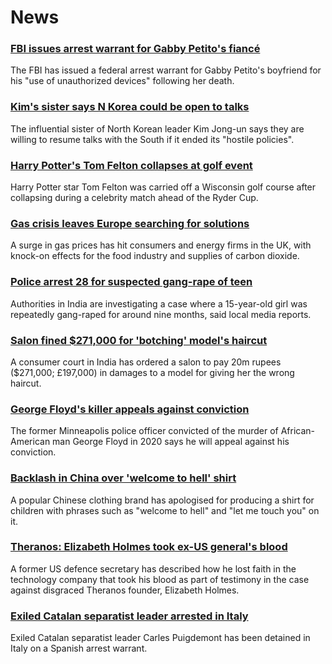 # News
### [FBI issues arrest warrant for Gabby Petito's fiancé](https://www.bbc.com/news/world-us-canada-58673547)
The FBI has issued a federal arrest warrant for Gabby Petito's boyfriend for his "use of unauthorized devices" following her death.
### [Kim's sister says N Korea could be open to talks](https://www.bbc.com/news/world-asia-58675703)
The influential sister of North Korean leader Kim Jong-un says they are willing to resume talks with the South if it ended its "hostile policies".
### [Harry Potter's Tom Felton collapses at golf event](https://www.bbc.com/news/world-us-canada-58673550)
Harry Potter star Tom Felton was carried off a Wisconsin golf course after collapsing during a celebrity match ahead of the Ryder Cup.
### [Gas crisis leaves Europe searching for solutions](https://www.bbc.com/news/world-europe-58650634)
A surge in gas prices has hit consumers and energy firms in the UK, with knock-on effects for the food industry and supplies of carbon dioxide.
### [Police arrest 28 for suspected gang-rape of teen](https://www.bbc.com/news/world-asia-india-58674126)
Authorities in India are investigating a case where a 15-year-old girl was repeatedly gang-raped for around nine months, said local media reports.
### [Salon fined $271,000 for 'botching' model's haircut](https://www.bbc.com/news/world-asia-india-58674449)
A consumer court in India has ordered a salon to pay 20m rupees ($271,000; £197,000) in damages to a model for giving her the wrong haircut. 
### [George Floyd's killer appeals against conviction](https://www.bbc.com/news/world-us-canada-58674884)
The former Minneapolis police officer convicted of the murder of African-American man George Floyd in 2020 says he will appeal against his conviction.
### [Backlash in China over 'welcome to hell' shirt](https://www.bbc.com/news/world-asia-china-58674186)
A popular Chinese clothing brand has apologised for producing a shirt for children with phrases such as "welcome to hell" and "let me touch you" on it.
### [Theranos: Elizabeth Holmes took ex-US general's blood](https://www.bbc.com/news/business-58669152)
A former US defence secretary has described how he lost faith in the technology company that took his blood as part of testimony in the case against disgraced Theranos founder, Elizabeth Holmes.
### [Exiled Catalan separatist leader arrested in Italy](https://www.bbc.com/news/world-europe-58674176)
Exiled Catalan separatist leader Carles Puigdemont has been detained in Italy on a Spanish arrest warrant.  
